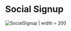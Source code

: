 # Social Signup

![SocialSignup](https://user-images.githubusercontent.com/113968570/215518062-dd2d1d78-26af-4b46-9c18-8c3bd7899857.jpg) | width = 200

